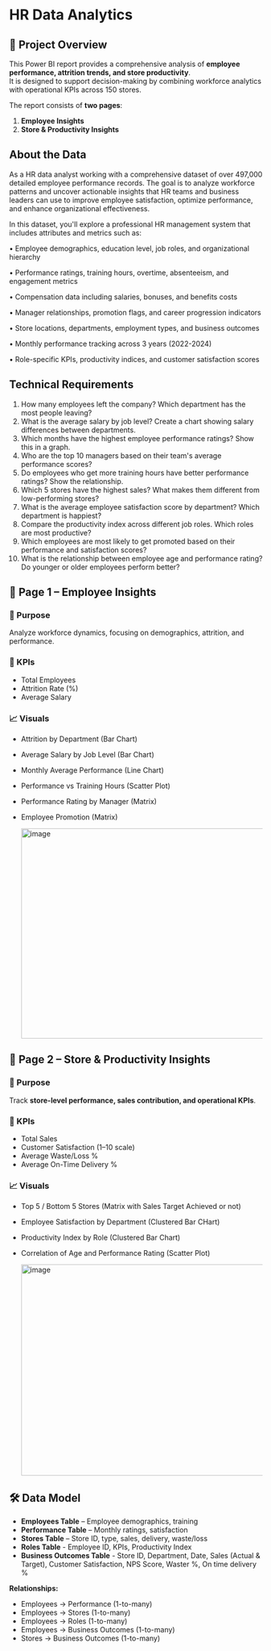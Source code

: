 # HR Data Analytics

## 📌 Project Overview  
This Power BI report provides a comprehensive analysis of **employee performance, attrition trends, and store productivity**.  
It is designed to support decision-making by combining workforce analytics with operational KPIs across 150 stores.  

The report consists of **two pages**:  
1. **Employee Insights**  
2. **Store & Productivity Insights**  


## About the Data
As a HR data analyst working with a comprehensive dataset of over 497,000 detailed employee performance records. The goal is to analyze workforce patterns and uncover actionable insights that HR teams and business leaders can use to improve employee satisfaction, optimize performance, and enhance organizational effectiveness.

In this dataset, you'll explore a professional HR management system that includes attributes and metrics such as:

•	Employee demographics, education level, job roles, and organizational hierarchy

•	Performance ratings, training hours, overtime, absenteeism, and engagement metrics

•	Compensation data including salaries, bonuses, and benefits costs

•	Manager relationships, promotion flags, and career progression indicators

•	Store locations, departments, employment types, and business outcomes

•	Monthly performance tracking across 3 years (2022-2024)

•	Role-specific KPIs, productivity indices, and customer satisfaction scores


## Technical Requirements
1. How many employees left the company? Which department has the most people leaving?
2. What is the average salary by job level? Create a chart showing salary differences between departments.
3. Which months have the highest employee performance ratings? Show this in a graph.
4. Who are the top 10 managers based on their team's average performance scores?
5. Do employees who get more training hours have better performance ratings? Show the relationship.
6. Which 5 stores have the highest sales? What makes them different from low-performing stores?
7. What is the average employee satisfaction score by department? Which department is happiest?
8. Compare the productivity index across different job roles. Which roles are most productive?
9. Which employees are most likely to get promoted based on their performance and satisfaction scores?
10. What is the relationship between employee age and performance rating? Do younger or older employees perform better?


## 🧩 Page 1 – Employee Insights  

### 🎯 Purpose  
Analyze workforce dynamics, focusing on demographics, attrition, and performance.  

### 🔑 KPIs  
- Total Employees
- Attrition Rate (%) 
- Average Salary 

### 📈 Visuals  
- Attrition by Department (Bar Chart)
- Average Salary by Job Level (Bar Chart) 
- Monthly Average Performance (Line Chart) 
- Performance vs Training Hours (Scatter Plot)
- Performance Rating by Manager (Matrix)
- Employee Promotion (Matrix)

  <img width="746" height="417" alt="image" src="https://github.com/user-attachments/assets/4d2ac2a5-26c8-42b6-938d-02fce9754ede" />


## 🧩 Page 2 – Store & Productivity Insights  

### 🎯 Purpose  
Track **store-level performance, sales contribution, and operational KPIs**.  

### 🔑 KPIs  
- Total Sales  
- Customer Satisfaction (1–10 scale)  
- Average Waste/Loss % 
- Average On-Time Delivery %   

### 📈 Visuals  
- Top 5 / Bottom 5 Stores (Matrix with Sales Target Achieved or not)
- Employee Satisfaction by Department (Clustered Bar CHart)
- Productivity Index by Role (Clustered Bar Chart)
- Correlation of Age and Performance Rating (Scatter Plot)

  <img width="746" height="419" alt="image" src="https://github.com/user-attachments/assets/c6d76cc4-dd5c-42d7-8cf7-1a9eaad238fe" />


## 🛠️ Data Model  
- **Employees Table** – Employee demographics, training  
- **Performance Table** – Monthly ratings, satisfaction  
- **Stores Table** – Store ID, type, sales, delivery, waste/loss
- **Roles Table** - Employee ID, KPIs, Productivity Index
- **Business Outcomes Table** - Store ID, Department, Date, Sales (Actual & Target), Customer Satisfaction, NPS Score, Waster %, On time delivery %

**Relationships:**  
- Employees → Performance (1-to-many)  
- Employees → Stores (1-to-many)
- Employees → Roles (1-to-many)
- Employees → Business Outcomes (1-to-many)
- Stores → Business Outcomes (1-to-many)
